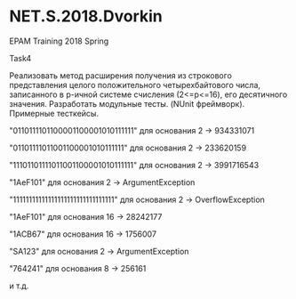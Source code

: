 # NET.S.2018.Dvorkin
EPAM Training 2018 Spring

Task4

Реализовать метод расширения получения из строкового представления целого положительного четырехбайтового числа, записанного в p-ичной системе счисления (2<=p<=16), его десятичного значения. Разработать модульные тесты. (NUnit фреймворк). Примерные тесткейсы.

"0110111101100001100001010111111" для основания 2 -> 934331071

"01101111011001100001010111111" для основания 2 -> 233620159

"11101101111011001100001010111111" для основания 2 -> 3991716543

"1AeF101" для основания 2 -> ArgumentException

"11111111111111111111111111111111" для основания 2 -> OverflowException

"1AeF101" для основания 16 -> 28242177

"1ACB67" для основания 16 -> 1756007

"SA123" для основания 2 -> ArgumentException

"764241" для основания 8 -> 256161

и т.д.
